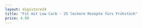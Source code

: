 ```yaml
---
layout: digistore24
title: "Fit mit Low Carb - 25 leckere Rezepte fürs Frühstück"
price: 4.99
---
```

